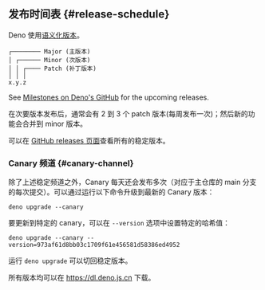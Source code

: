 ## 发布时间表 {#release-schedule}

Deno 使用[语义化版本](https://semver.org/lang/zh-CN/)。

```plain
┌──────── Major (主版本)
│ ┌────── Minor (次版本)
│ │ ┌──── Patch (补丁版本)
│ │ │
x.y.z
```

See [Milestones on Deno's GitHub](https://github.com/denoland/deno/milestones)
for the upcoming releases.

在次要版本发布后，通常会有 2 到 3 个 patch 版本(每周发布一次)；然后新的功能会合并到 minor 版本。

可以在 [GitHub releases 页面](https://github.com/denoland/deno/releases)查看所有的稳定版本。

### Canary 频道 {#canary-channel}

除了上述稳定频道之外，Canary 每天还会发布多次（对应于主仓库的 main 分支的每次提交）。可以通过运行以下命令升级到最新的 Canary 版本：

```
deno upgrade --canary
```

要更新到特定的 canary，可以在 `--version` 选项中设置特定的哈希值：

```
deno upgrade --canary --version=973af61d8bb03c1709f61e456581d58386ed4952
```

运行 `deno upgrade` 可以切回稳定版本。

所有版本均可以在 https://dl.deno.js.cn 下载。
